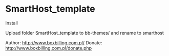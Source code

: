 SmartHost_template
==================


Install

Upload folder SmartHost_template to bb-themes/ and rename to smarthost

Author: http://www.boxbilling.com.pl/
Donate: http://www.boxbilling.com.pl/donate.php
